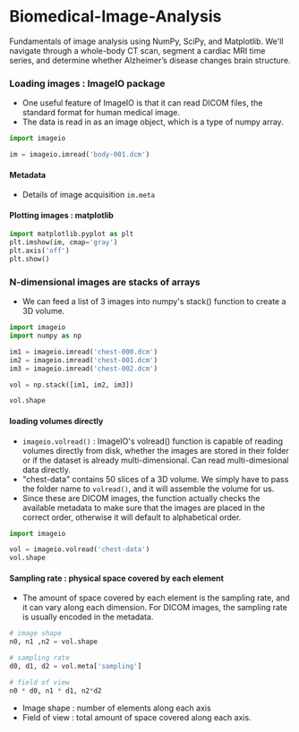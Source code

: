 # Biomedical-Image-Analysis
Fundamentals of image analysis using NumPy, SciPy, and Matplotlib. We'll navigate through a whole-body CT scan, segment a cardiac MRI time series, and determine whether Alzheimer’s disease changes brain structure.

### Loading images : ImageIO package
- One useful feature of ImageIO is that it can read DICOM files, the standard format for human medical image.
- The data is read in as an image object, which is a type of numpy array.

```python
import imageio

im = imageio.imread('body-001.dcm')
```

#### Metadata
- Details of image acquisition `im.meta`

#### Plotting images : matplotlib

```python
import matplotlib.pyplot as plt
plt.imshow(im, cmap='gray')
plt.axis('off')
plt.show()
```

### N-dimensional images are stacks of arrays
- We can feed a list of 3 images into numpy's stack() function to create a 3D volume.

```python
import imageio
import numpy as np

im1 = imageio.imread('chest-000.dcm')
im2 = imageio.imread('chest-001.dcm')
im3 = imageio.imread('chest-002.dcm')

vol = np.stack([im1, im2, im3])

vol.shape
```

#### loading volumes directly
- `imageio.volread()` : ImageIO's volread() function is capable of reading volumes directly from disk, whether the images are stored in their folder or if the dataset is already multi-dimensional. Can read multi-dimesional data directly.
- "chest-data" contains 50 slices of a 3D volume. We simply have to pass the folder name to `volread()`, and it will assemble the volume for us.
- Since these are DICOM images, the function actually checks the available metadata to make sure that the images are placed in the correct order, otherwise it will default to alphabetical order.

```python
import imageio

vol = imageio.volread('chest-data')
vol.shape
```

#### Sampling rate : physical space covered by each element
- The amount of space covered by each element is the sampling rate, and it can vary along each dimension. For DICOM images, the sampling rate is usually encoded in the metadata.

```python
# image shape
n0, n1 ,n2 = vol.shape

# sampling rate
d0, d1, d2 = vol.meta['sampling']

# field of view
n0 * d0, n1 * d1, n2*d2
```

- Image shape : number of elements along each axis
- Field of view : total amount of space covered along each axis.
















